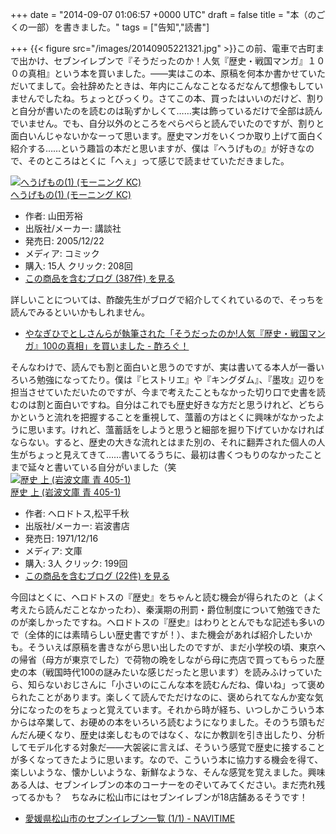 
+++
date = "2014-09-07 01:06:57 +0000 UTC"
draft = false
title = "本（のごくの一部）を書きました。"
tags = ["告知","読書"]

+++
{{< figure src="/images/20140905221321.jpg"  >}}この前、電車で古町まで出かけ、セブンイレブンで『そうだったのか！人気『歴史・戦国マンガ』１００の真相』という本を買いました。――実はこの本、原稿を何本か書かせていただいてまして。会社辞めたときは、年内にこんなことなるだなんて想像もしていませんでしたね。ちょっとびっくり。さてこの本、買ったはいいのだけど、割りと自分が書いたのを読むのは恥ずかしくて……実は飾っているだけで全部は読んでいません。でも、自分以外のところをぺらぺらと読んでいたのですが、割りと面白いんじゃないかなーって思います。歴史マンガをいくつか取り上げて面白く紹介する……という趣旨の本だと思いますが、僕は『へうげもの』が好きなので、そのところはとくに「へぇ」って感じで読ませていただきました。<div class="hatena-asin-detail"><a href="http://www.amazon.co.jp/exec/obidos/ASIN/4063724875/bestylesnet-22/"><img src="http://ecx.images-amazon.com/images/I/517T4BQ6EEL._SL160_.jpg" class="hatena-asin-detail-image" alt="へうげもの(1) (モーニング KC)" title="へうげもの(1) (モーニング KC)"/></a><div class="hatena-asin-detail-info"><a href="http://www.amazon.co.jp/exec/obidos/ASIN/4063724875/bestylesnet-22/">へうげもの(1) (モーニング KC)</a><ul><li><span class="hatena-asin-detail-label">作者:</span> 山田芳裕</li><li><span class="hatena-asin-detail-label">出版社/メーカー:</span> 講談社</li><li><span class="hatena-asin-detail-label">発売日:</span> 2005/12/22</li><li><span class="hatena-asin-detail-label">メディア:</span> コミック</li><li><span class="hatena-asin-detail-label">購入</span>: 15人 <span class="hatena-asin-detail-label">クリック</span>: 208回</li><li><a href="http://d.hatena.ne.jp/asin/4063724875/bestylesnet-22" target="_blank">この商品を含むブログ (387件) を見る</a></li></ul></div><div class="hatena-asin-detail-foot"></div></div>詳しいことについては、酢酸先生がブログで紹介してくれているので、そっちを読んでみるといいかもしれません。

<ul>
<li><a href="http://blog.ch3cooh.jp/entry/20140815/1408077703">やなぎひでとしさんらが執筆された「そうだったのか!人気『歴史・戦国マンガ』100の真相」を買いました - 酢ろぐ！</a></li>
</ul>そんなわけで、読んでも割と面白いと思うのですが、実は書いてる本人が一番いろいろ勉強になってたり。僕は『ヒストリエ』や『キングダム』、『墨攻』辺りを担当させていただいたのですが、今まで考えたこともなかった切り口で史書を読むのは割と面白いですね。自分はこれでも歴史好きな方だと思うけれど、どちらかというと流れを把握することを重視して、薀蓄の方はとくに興味がなかったように思います。けれど、薀蓄話をしようと思うと細部を掘り下げていかなければならない。すると、歴史の大きな流れとはまた別の、それに翻弄された個人の人生がちょっと見えてきて……書いてるうちに、最初は書くつもりのなかったことまで延々と書いている自分がいました（笑<div class="hatena-asin-detail"><a href="http://www.amazon.co.jp/exec/obidos/ASIN/4003340515/bestylesnet-22/"><img src="http://ecx.images-amazon.com/images/I/51jVjv3mJcL._SL160_.jpg" class="hatena-asin-detail-image" alt="歴史 上 (岩波文庫 青 405-1)" title="歴史 上 (岩波文庫 青 405-1)"/></a><div class="hatena-asin-detail-info"><a href="http://www.amazon.co.jp/exec/obidos/ASIN/4003340515/bestylesnet-22/">歴史 上 (岩波文庫 青 405-1)</a><ul><li><span class="hatena-asin-detail-label">作者:</span> ヘロドトス,松平千秋</li><li><span class="hatena-asin-detail-label">出版社/メーカー:</span> 岩波書店</li><li><span class="hatena-asin-detail-label">発売日:</span> 1971/12/16</li><li><span class="hatena-asin-detail-label">メディア:</span> 文庫</li><li><span class="hatena-asin-detail-label">購入</span>: 3人 <span class="hatena-asin-detail-label">クリック</span>: 199回</li><li><a href="http://d.hatena.ne.jp/asin/4003340515/bestylesnet-22" target="_blank">この商品を含むブログ (22件) を見る</a></li></ul></div><div class="hatena-asin-detail-foot"></div></div>今回はとくに、ヘロドトスの『歴史』をちゃんと読む機会が得られたのと（よく考えたら読んだことなかったわ）、秦漢期の刑罰・爵位制度について勉強できたのが楽しかったですね。ヘロドトスの『歴史』はわりととんでもな記述も多いので（全体的には素晴らしい歴史書ですが！）、また機会があれば紹介したいかも。そういえば原稿を書きながら思い出したのですが、まだ小学校の頃、東京への帰省（母方が東京でした）で荷物の晩をしながら母に売店で買ってもらった歴史の本（戦国時代100の謎みたいな感じだったと思います）を読みふけっていたら、知らないおじさんに「小さいのにこんな本を読むんだね、偉いね」って褒められたことがあります。楽しくて読んでただけなのに、褒められてなんか変な気分になったのをちょっと覚えています。それから時が経ち、いつしかこういう本からは卒業して、お硬めの本をいろいろ読むようになりました。そのうち頭もだんだん硬くなり、歴史は楽しむものではなく、なにか教訓を引き出したり、分析してモデル化する対象だ――大袈裟に言えば、そういう感覚で歴史に接することが多くなってきたように思います。なので、こういう本に協力する機会を得て、楽しいような、懐かしいような、新鮮なような、そんな感覚を覚えました。興味ある人は、セブンイレブンの本のコーナーをのぞいてみてください。まだ売れ残ってるかも？　ちなみに松山市にはセブンイレブンが18店舗あるそうです！

<ul>
<li><a href="http://www.navitime.co.jp/classified/A38201_L0201001001">愛媛県松山市のセブンイレブン一覧 (1/1) - NAVITIME</a></li>
</ul>

